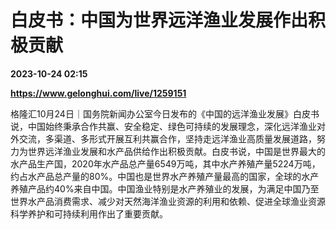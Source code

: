# 白皮书：中国为世界远洋渔业发展作出积极贡献

**2023-10-24 02:15**

**https://www.gelonghui.com/live/1259151**

格隆汇10月24日｜国务院新闻办公室今日发布的《中国的远洋渔业发展》白皮书说，中国始终秉承合作共赢、安全稳定、绿色可持续的发展理念，深化远洋渔业对外交流，多渠道、多形式开展互利共赢合作，坚持走远洋渔业高质量发展道路，努力为世界远洋渔业发展和水产品供给作出积极贡献。白皮书说，中国是世界最大的水产品生产国，2020年水产品总产量6549万吨，其中水产养殖产量5224万吨，约占水产品总产量的80%。中国也是世界水产养殖产量最高的国家，全球的水产养殖产品约40%来自中国。中国渔业特别是水产养殖业的发展，为满足中国乃至世界水产品消费需求、减少对天然海洋渔业资源的利用和依赖、促进全球渔业资源科学养护和可持续利用作出了重要贡献。